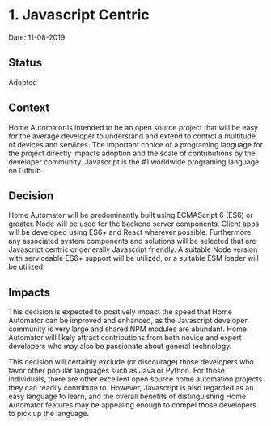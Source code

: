# 1. Javascript Centric

Date: 11-08-2019

## Status

Adopted

## Context

Home Automator is intended to be an open source project that will
be easy for the average developer to understand and extend to
control a multitude of devices and services.  The important choice
of a programing language for the project directly impacts adoption
and the scale of contributions by the developer community.
Javascript is the #1 worldwide programing language on Github. 

## Decision

Home Automator will be predominantly built using ECMAScript 6 (ES6)
or greater.  Node will be used for the backend server components.
Client apps will be developed using ES6+ and React wherever possible.
Furthermore, any associated system components and solutions will be
selected that are Javascript centric or generally Javascript friendly.
A suitable Node version with serviceable ES6+ support will be utilized,
or a suitable ESM loader will be utilized.

## Impacts

This decision is expected to positively impact the speed that Home
Automator can be improved and enhanced, as the Javascript developer
community is very large and shared NPM modules are abundant.  Home
Automator will likely attract contributions from both novice and 
expert developers who may also be passionate about general technology.

This decision will certainly exclude (or discourage) those developers
who favor other popular languages such as Java or Python.  For those
individuals, there are other excellent open source home automation
projects they can readily contribute to.  However, Javascript is also
regarded as an easy language to learn, and the overall benefits of 
distinguishing Home Automator features may be appealing enough to
compel those developers to pick up the language.